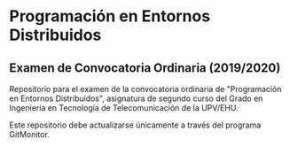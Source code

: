 # Programación en Entornos Distribuidos

## Examen de Convocatoria Ordinaria (2019/2020)

Repositorio para el examen de la convocatoria ordinaria de "Programación en Entornos Distribuidos", asignatura de segundo curso del Grado en Ingeniería en Tecnología de Telecomunicación de la UPV/EHU.

Este repositorio debe actualizarse únicamente a través del programa GitMonitor.
